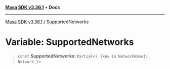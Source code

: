 [**Masa SDK v3.36.1**](../README.md) • **Docs**

***

[Masa SDK v3.36.1](../globals.md) / SupportedNetworks

# Variable: SupportedNetworks

> `const` **SupportedNetworks**: `Partial`\<`{ [key in NetworkName]: Network }`\>
